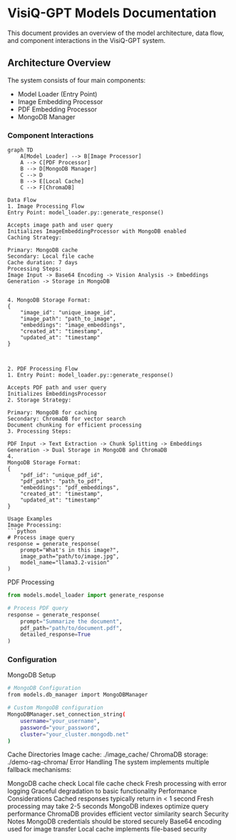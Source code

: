 # VisiQ-GPT Models Documentation

This document provides an overview of the model architecture, data flow, and component interactions in the VisiQ-GPT system.

## Architecture Overview

The system consists of four main components:
- Model Loader (Entry Point)
- Image Embedding Processor
- PDF Embedding Processor
- MongoDB Manager

### Component Interactions
```mermaid
graph TD
    A[Model Loader] --> B[Image Processor]
    A --> C[PDF Processor]
    B --> D[MongoDB Manager]
    C --> D
    B --> E[Local Cache]
    C --> F[ChromaDB]

Data Flow
1. Image Processing Flow
Entry Point: model_loader.py::generate_response()

Accepts image path and user query
Initializes ImageEmbeddingProcessor with MongoDB enabled
Caching Strategy:

Primary: MongoDB cache
Secondary: Local file cache
Cache duration: 7 days
Processing Steps:
Image Input -> Base64 Encoding -> Vision Analysis -> Embeddings Generation -> Storage in MongoDB


4. MongoDB Storage Format:
{
    "image_id": "unique_image_id",
    "image_path": "path_to_image",
    "embeddings": "image_embeddings",
    "created_at": "timestamp",
    "updated_at": "timestamp"
}



2. PDF Processing Flow
1. Entry Point: model_loader.py::generate_response()

Accepts PDF path and user query
Initializes EmbeddingsProcessor
2. Storage Strategy:

Primary: MongoDB for caching
Secondary: ChromaDB for vector search
Document chunking for efficient processing
3. Processing Steps:

PDF Input -> Text Extraction -> Chunk Splitting -> Embeddings Generation -> Dual Storage in MongoDB and ChromaDB
4.
MongoDB Storage Format:
{
    "pdf_id": "unique_pdf_id",
    "pdf_path": "path_to_pdf",
    "embeddings": "pdf_embeddings",
    "created_at": "timestamp",
    "updated_at": "timestamp"
}

Usage Examples
Image Processing:
```python   
# Process image query
response = generate_response(
    prompt="What's in this image?",
    image_path="path/to/image.jpg",
    model_name="llama3.2-vision"
)
```

PDF Processing

```python
from models.model_loader import generate_response

# Process PDF query
response = generate_response(
    prompt="Summarize the document",
    pdf_path="path/to/document.pdf",
    detailed_response=True
)
```

### Configuration
MongoDB Setup

```bash
# MongoDB Configuration
from models.db_manager import MongoDBManager

# Custom MongoDB configuration
MongoDBManager.set_connection_string(
    username="your_username",
    password="your_password",
    cluster="your_cluster.mongodb.net"
)
```

Cache Directories
Image cache: ./image_cache/
ChromaDB storage: ./demo-rag-chroma/
Error Handling
The system implements multiple fallback mechanisms:

MongoDB cache check
Local file cache check
Fresh processing with error logging
Graceful degradation to basic functionality
Performance Considerations
Cached responses typically return in < 1 second
Fresh processing may take 2-5 seconds
MongoDB indexes optimize query performance
ChromaDB provides efficient vector similarity search
Security Notes
MongoDB credentials should be stored securely
Base64 encoding used for image transfer
Local cache implements file-based security